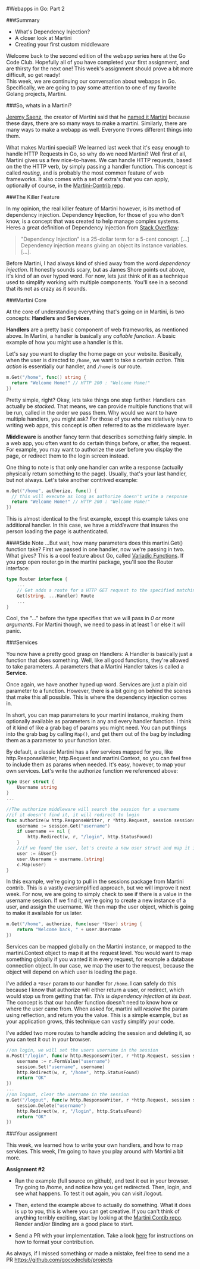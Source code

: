 #Webapps in Go: Part 2

###Summary

- What's Dependency Injection?
- A closer look at Martini
- Creating your first custom middleware

Welcome back to the second edition of the webapp series here at the Go Code Club.  Hopefully all of you have completed your first assignment, and are thirsty for the next one!  This week's assignment should prove a bit more difficult, so get ready!  
This week, we are continuing our conversation about webapps in Go. Specifically, we are going to pay some attention to one of my favorite Golang projects, Martini.  

###So, whats in a Martini?

[Jeremy Saenz](https://github.com/codegangsta), the creator of Martini said that he [named it Martini](http://thechangelog.com/117/) because these days, there are so many ways to make a martini.  Similarly, there are many ways to make a webapp as well.  Everyone throws different things into them.

What makes Martini special?  We learned last week that it's easy enough to handle HTTP Requests in Go, so why do we need Martini?  Well first of all, Martini gives us a few nice-to-haves.  We can handle HTTP requests, based on the the HTTP verb, by simply passing a handler function.  This concept is called *routing*, and is probably the most common feature of web frameworks.  It also comes with a set of extra's that you can apply, optionally of course, in the [Martini-Contrib repo](https://github.com/martini-contrib).

###The Killer Feature

In my opinion, the real killer feature of Martini however, is its method of dependency injection.  Dependency Injection, for those of you who don't know, is a concept that was created to help manage complex systems.  Heres a great definition of Dependency Injection from [Stack Overflow](http://stackoverflow.com/questions/130794/what-is-dependency-injection):

>"Dependency Injection" is a 25-dollar term for a 5-cent concept. [...] Dependency injection means giving an object its instance variables. [...].

Before Martini, I had always kind of shied away from the word *dependency injection*.  It honestly sounds scary, but as James Shore points out above, it's kind of an over hyped word.  For now, lets just think of it as a technique used to simplify working with multiple components.  You'll see in a second that its not as crazy as it sounds.

###Martini Core

At the core of understanding everything that's going on in Martini, is two concepts:  **Handlers** and **Services**.  

**Handlers** are a pretty basic component of web frameworks, as mentioned above.  In Martini, a handler is basically any *callable function*.  A basic example of how you might use a handler is this.  

Let's say you want to display the home page on your website.  Basically, when the user is directed to `/home`, we want to take a certain *action*.  This *action* is essentially our handler, and `/home` is our route.

```go
m.Get("/home", func() string {
  return "Welcome Home!" // HTTP 200 : "Welcome Home!"
})
```

Pretty simple, right?  Okay, lets take things one step further.  Handlers can actually be *stacked*.  That means, we can provide multiple functions that will be run, called in the order we pass them.  Why would we want to have multiple handlers, you might ask?  For those of you who are relatively new to writing web apps, this concept is often referred to as the middleware layer.  

**Middleware** is another fancy term that describes something fairly simple.  In a web app, you often want to do certain things before, or after, the request.  For example, you may want to authorize the user before you display the page, or redirect them to the login screen instead.

One thing to note is that only one handler can write a response (actually physically return something to the page).  Usually, that's your last handler, but not always.  Let's take another contrived example:

```go
m.Get("/home", authorize, func() {
  // this will execute as long as authorize doesn't write a response
  return "Welcome Home!" // HTTP 200 : "Welcome Home!"
}) 
```

This is almost identical to the first example, except this example takes one additional handler.  In this case, we have a *middleware* that insures the person loading the page is authenticated. 

####Side Note
...But wait, how many parameters does this martini.Get() function take?  First we passed in one handler, now we're passing in two.  What gives?  This is a cool feature about Go, called [Variadic Functions](http://www.golang-book.com/7#section3).  If you pop open router.go in the martini package, you'll see the Router interface:

```go
type Router interface {
	...
	// Get adds a route for a HTTP GET request to the specified matching pattern.
	Get(string, ...Handler) Route
	...
}
```

Cool, the "..." before the type specifies that we will pass in *0 or more arguments*. For Martini though, we need to pass in at least 1 or else it will panic.  


###Services

You now have a pretty good grasp on Handlers:  A Handler is basically just a function that does something.  Well, like all good functions, they're allowed to take parameters.  A parameters that a Martini Handler takes is called a **Service**.

Once again, we have another hyped up word.  Services are just a plain old parameter to a function.  However, there is a bit going on behind the scenes that make this all possible.  This is where the dependency injection comes in.

In short, you can map parameters to your martini instance, making them optionally available as parameters in any and every handler function.  I think of it kind of like a grab bag of params you might need.  You can put things into the grab bag by calling `Map()`, and get them out of the bag by including them as a parameter to your function later.

By default, a classic Martini has a few services mapped for you, like http.ResponseWriter, http.Request and martini.Context, so you can feel free to include them as params when needed.  It's easy, however, to map your own services.  Let's write the authorize function we referenced above:

```go
type User struct {
	Username string
}
...

//The authorize middleware will search the session for a username
//if it doesn't find it, it will redirect to login
func authorize(w http.ResponseWriter, r *http.Request, session sessions.Session, c martini.Context) {
	username := session.Get("username")
	if username == nil {
		http.Redirect(w, r, "/login", http.StatusFound)
	}
	//if we found the user, let's create a new user struct and map it into the request context
	user := &User{}
	user.Username = username.(string)
	c.Map(user)
}
```

In this example, we're going to pull in the sessions package from Martini contrib.  This is a vastly oversimplified approach, but we will improve it next week.  For now, we are going to simply check to see if there is a value in the username session.  If we find it, we're going to create a new instance of a user, and assign the username.  We then map the user object, which is going to make it available for us later.  

```go
m.Get("/home", authorize, func(user *User) string {
	return "Welcome back, " + user.Username
})
```

Services can be mapped globally on the Martini instance, or mapped to the martini.Context object to map it at the request level.  You would want to map something globally if you wanted it in every request, for example a database connection object.  In our case, we map the user to the request, because the object will depend on which user is loading the page.

I've added a `*User` param to our handler for `/home`.  I can safely do this because I know that authorize will either return a user, or redirect, which would stop us from getting that far.  *This is dependency injection at its best*.  The concept is that our handler function doesn't need to know how or where the user came from.  When asked for, martini will *resolve* the param using reflection, and return you the value.  This is a simple example, but as your application grows, this technique can vastly simplify your code.

I've added two more routes to handle adding the session and deleting it, so you can test it out in your browser.  

```go
//on login, we will set the users username in the session
m.Post("/login", func(w http.ResponseWriter, r *http.Request, session sessions.Session) string {
	username := r.FormValue("username")
	session.Set("username", username)
	http.Redirect(w, r, "/home", http.StatusFound)
	return "OK"
})
...
//on logout, clear the username in the session
m.Get("/logout", func(w http.ResponseWriter, r *http.Request, session sessions.Session) string {
	session.Delete("username")
	http.Redirect(w, r, "/login", http.StatusFound)
	return "OK"
})
```

###Your assignment

This week, we learned how to write your own handlers, and how to map services.  This week, I'm going to have you play around with Martini a bit more.

**Assignment #2**

- Run the example (full source on github), and test it out in your browser.  Try going to /home, and notice how you get redirected.  Then, login, and see what happens.  To test it out again, you can visit /logout.

- Then, extend the example above to actually do something.  What it does is up to you, this is where you can get creative.  If you can't think of anything terribly exciting, start by looking at the [Martini Contib repo](https://github.com/martini-contrib).  Render and/or Binding are a good place to start.

- Send a PR with your implementation.  Take a look [here](https://github.com/gocodeclub/projects/blob/master/README.md) for instructions on how to format your contribution.


As always, if I missed something or made a mistake, feel free to send me a PR
https://github.com/gocodeclub/projects

